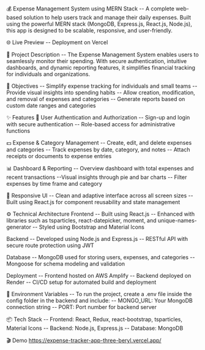 💰 Expense Management System using MERN Stack
-- A complete web-based solution to help users track and manage their daily expenses. Built using the    powerful MERN stack (MongoDB, Express.js, React.js, Node.js), this app is designed to be scalable, responsive, and user-friendly.

🌐 Live Preview
-- Deployment on Vercel

📌 Project Description
-- The Expense Management System enables users to seamlessly monitor their spending. With secure authentication, intuitive dashboards, and dynamic reporting features, it simplifies financial tracking for individuals and organizations.

🎯 Objectives
-- Simplify expense tracking for individuals and small teams
-- Provide visual insights into spending habits
-- Allow creation, modification, and removal of expenses and categories
-- Generate reports based on custom date ranges and categories

✨ Features
🔐 User Authentication and Authorization
-- Sign-up and login with secure authentication
-- Role-based access for administrative functions

💵 Expense & Category Management
-- Create, edit, and delete expenses and categories
-- Track expenses by date, category, and notes
-- Attach receipts or documents to expense entries

📊 Dashboard & Reporting
-- Overview dashboard with total expenses and recent transactions
--Visual insights through pie and bar charts
-- Filter expenses by time frame and category

📱 Responsive UI
-- Clean and adaptive interface across all screen sizes
-- Built using React.js for component reusability and state management

⚙️ Technical Architecture
Frontend
-- Built using React.js
-- Enhanced with libraries such as tsparticles, react-datepicker, moment, and unique-names-generator
-- Styled using Bootstrap and Material Icons

Backend
-- Developed using Node.js and Express.js
-- RESTful API with secure route protection using JWT

Database
-- MongoDB used for storing users, expenses, and categories
-- Mongoose for schema modeling and validation

Deployment
-- Frontend hosted on AWS Amplify
-- Backend deployed on Render
-- CI/CD setup for automated build and deployment

🔐 Environment Variables
-- To run the project, create a .env file inside the config folder in the backend and include:
-- MONGO_URL: Your MongoDB connection string
-- PORT: Port number for backend server

📦 Tech Stack
-- Frontend: React, Redux, react-bootstrap, tsparticles, Material Icons
-- Backend: Node.js, Express.js
-- Database: MongoDB

🎬 Demo
https://expense-tracker-app-three-beryl.vercel.app/